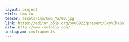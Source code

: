 ```yaml
---
layout: project
title: Cmo Yu
teaser: assets/img/Cmo_Yu/00.jpg
link: https://editor.p5js.org/xyu0922/present/SxyVSha6s
site: http://www.cmofolio.com/
instagram: cmofragments
---
```

